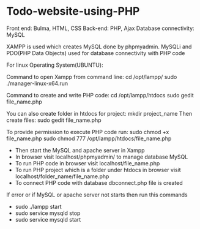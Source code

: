 # Todo-website-using-PHP

Front end: Bulma, HTML, CSS
Back-end: PHP, Ajax
Database connectivity: MySQL

XAMPP is used which creates MySQL done by phpmyadmin.
MySQLi and PDO(PHP Data Objects) used for database connectivity with PHP code

For linux Operating System(UBUNTU):

Command to open Xampp from command line:
 cd /opt/lampp/
 sudo ./manager-linux-x64.run
 
 Command to create and write PHP code:
 cd /opt/lampp/htdocs
 sudo gedit file_name.php

 You can also create folder in htdocs for project:
 mkdir project_name
 Then create files:
 sudo gedit file_name.php

 To provide permission to execute PHP code run:
 sudo chmod +x file_name.php
 sudo chmod 777 /opt/lampp/htdocs/file_name.php
 
 * Then start the MySQL and apache server in Xampp
 * In browser visit localhost/phpmyadmin/ to manage database MySQL
 * To run PHP code in browser visit localhost/file_name.php
 * To run PHP project which is a folder under htdocs in browser visit localhost/folder_name/file_name.php
 * To connect PHP code with database dbconnect.php file is created
 
 If error or if MySQL or apache server not starts then run this commands
 
 * sudo ./lampp start
 * sudo service mysqld stop
 * sudo service mysqld start
 
